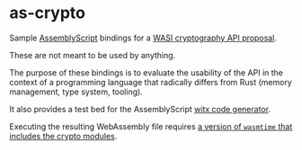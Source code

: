 # as-crypto

Sample [AssemblyScript](https://assemblyscript.org) bindings for a [WASI cryptography API proposal](https://github.com/jedisct1/wasi-crypto-preview).

These are not meant to be used by anything.

The purpose of these bindings is to evaluate the usability of the API in the context of a programming language that radically differs from Rust (memory management, type system, tooling).

It also provides a test bed for the AssemblyScript [witx code generator](https://github.com/jedisct1/as-witx/).

Executing the resulting WebAssembly file requires [a version of `wasmtime` that includes the crypto modules](https://github.com/jedisct1/wasmtime-crypto).
